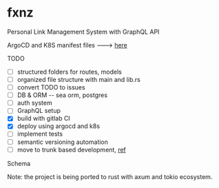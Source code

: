 # fxnz

Personal Link Management System with GraphQL API

ArgoCD and K8S manifest files ---> [here](https://gitlab.com/fivehanz/lms-cd-files)

TODO

- [ ] structured folders for routes, models
- [ ] organized file structure with main and lib.rs
- [ ] convert TODO to issues
- [ ] DB & ORM -- sea orm, postgres
- [ ] auth system
- [ ] GraphQL setup
- [x] build with gitlab CI
- [x] deploy using argocd and k8s
- [ ] implement tests
- [ ] semantic versioning automation
- [ ] move to trunk based development, [ref](https://cloud.google.com/architecture/devops/devops-tech-trunk-based-development)

Schema

Note: the project is being ported to rust with axum and tokio ecosystem.
